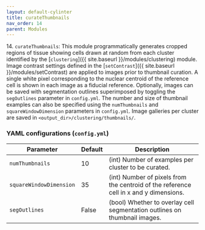 ```yaml
---
layout: default-cylinter
title: curateThumbnails
nav_order: 14
parent: Modules
---
```


14\. `curateThumbnails`: This module programmatically generates cropped regions of tissue showing cells drawn at random from each cluster identified by the [`clustering`]({{ site.baseurl }}/modules/clustering) module. Image contrast settings defined in the [`setContrast`]({{ site.baseurl }}/modules/setContrast) are applied to images prior to thumbnail curation. A single white pixel corresponding to the nuclear centroid of the reference cell is shown in each image as a fiducial reference. Optionally, images can be saved with segmentation outlines superimposed by toggling the `segOutlines` parameter in `config.yml`. The number and size of thumbnail examples can also be specified using the `numThumbnails` and `squareWindowDimension` parameters in `config.yml`. Image galleries per cluster are saved in `<output_dir>/clustering/thumbnails/`.

### YAML configurations (`config.yml`)

| Parameter | Default | Description |
| --- | --- | --- |
| `numThumbnails` | 10 | (int) Number of examples per cluster to be curated. |
| `squareWindowDimension` | 35 | (int) Number of pixels from the centroid of the reference cell in x and y dimensions. |
| `segOutlines` | False | (bool) Whether to overlay cell segmentation outlines on thumbnail images. |
